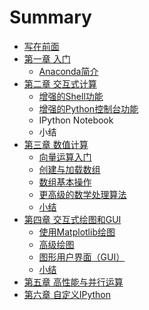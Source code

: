 # Summary

* [写在前面](README.md)
* [第一章 入门](1.0.chapter.md)
   * [Anaconda简介](1.1.intro_to_anaconda.md)
* [第二章 交互式计算](2.0.chapter.md)
   * [增强的Shell功能](2.1.extended_shell.md)
   * [增强的Python控制台功能](2.2.extended_python_console.md)
   * IPython Notebook
   * 小结
* [第三章 数值计算](3.0.chapter.md)
   * [向量运算入门](3.1.a_primer_to_vector_computing.md)
   * [创建与加载数组](3.2.creating_and_loading_arrays.md)
   * [数组基本操作](3.3.working_with_arrays.md)
   * [更高级的数学处理算法](3.4.advanced_mathematical_processing.md)
   * [小结](3.5.summary.md)
* [第四章 交互式绘图和GUI](4.0.chapter.md)
   * [使用Matplotlib绘图](4.1.figures_with_matplotlib.md)
   * [高级绘图](4.2.advanced_figures_and_graphics.md)
   * [图形用户界面（GUI）](4.3.gui.md)
   * [小结](4.4.summary.md)
* [第五章 高性能与并行运算](chapter5.md)
* [第六章 自定义IPython](chapter6.md)

